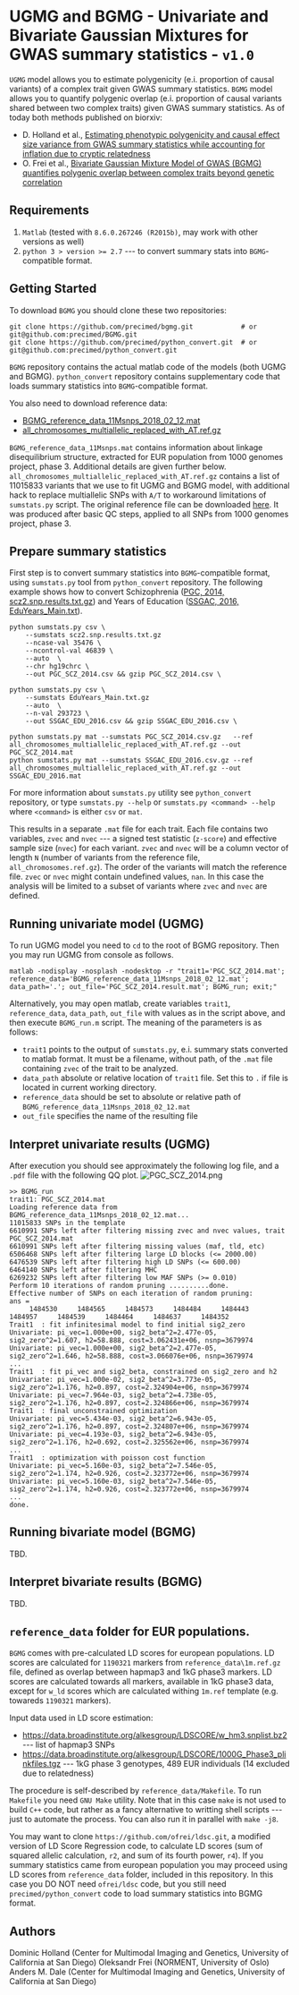 # UGMG and BGMG - Univariate and Bivariate Gaussian Mixtures for GWAS summary statistics - `v1.0`

`UGMG` model allows you to estimate polygenicity (e.i. proportion of causal variants) of a complex trait given GWAS summary statistics. 
`BGMG` model allows you to quantify polygenic overlap (e.i. proportion of causal variants shared between two complex traits) given GWAS summary statistics. As of today both methods published on biorxiv:
* D. Holland et al., [Estimating phenotypic polygenicity and causal effect size variance from GWAS summary statistics while accounting for inflation due to cryptic relatedness](https://www.biorxiv.org/content/early/2017/06/23/133132)
* O. Frei et al., [Bivariate Gaussian Mixture Model of GWAS (BGMG) quantifies polygenic overlap between complex traits beyond genetic correlation](https://www.biorxiv.org/content/early/2017/12/27/240275)

## Requirements

1. ``Matlab`` (tested with ``8.6.0.267246 (R2015b)``, may work with other versions as well)
2. ``python 3 > version >= 2.7`` --- to convert summary stats into ``BGMG``-compatible format. 

## Getting Started

To download `BGMG` you should clone these two repositories:
```  
git clone https://github.com/precimed/bgmg.git            # or git@github.com:precimed/BGMG.git
git clone https://github.com/precimed/python_convert.git  # or git@github.com:precimed/python_convert.git
```

``BGMG`` repository contains the actual matlab code of the models (both UGMG and BGMG).
``python_convert`` repository contains supplementary code that loads summary statistics into ``BGMG``-compatible format.

You also need to download reference data:
* [BGMG_reference_data_11Msnps_2018_02_12.mat](https://www.dropbox.com/s/lxjwc5ub4yblqz0/BGMG_reference_data_11Msnps_2018_02_12.mat?dl=0)
* [all_chromosomes_multiallelic_replaced_with_AT.ref.gz](https://www.dropbox.com/s/5cvqzaayg1tn5u0/all_chromosomes_multiallelic_replaced_with_AT.ref.gz?dl=0)
 
``BGMG_reference_data_11Msnps.mat`` contains information about linkage disequilibrium structure, extracted for EUR population from 1000 genomes project, phase 3. Additional details are given further below.
``all_chromosomes_multiallelic_replaced_with_AT.ref.gz`` contains a list of 11015833 variants that we use to fit UGMG and BGMG model, with additional hack to replace multiallelic SNPs with ``A/T`` to workaround limitations of ``sumstats.py`` script. The original reference file can be downloaded [here](https://www.dropbox.com/s/j08f848raabcmcf/all_chromosomes.ref.gz?dl=0). It was produced after basic QC steps, applied to all SNPs from 1000 genomes project, phase 3. 

## Prepare summary statistics

First step is to convert summary statistics into `BGMG`-compatible format, using ``sumstats.py`` tool from ``python_convert`` repository. The following example shows how to convert Schizophrenia ([PGC, 2014, scz2.snp.results.txt.gz](https://www.med.unc.edu/pgc/results-and-downloads)) and Years of Education ([SSGAC, 2016, EduYears_Main.txt](https://www.thessgac.org/data)).

```
python sumstats.py csv \
	--sumstats scz2.snp.results.txt.gz
	--ncase-val 35476 \
	--ncontrol-val 46839 \
	--auto  \
	--chr hg19chrc \
	--out PGC_SCZ_2014.csv && gzip PGC_SCZ_2014.csv \

python sumstats.py csv \
	--sumstats EduYears_Main.txt.gz
	--auto  \
	--n-val 293723 \
	--out SSGAC_EDU_2016.csv && gzip SSGAC_EDU_2016.csv \
  
python sumstats.py mat --sumstats PGC_SCZ_2014.csv.gz   --ref all_chromosomes_multiallelic_replaced_with_AT.ref.gz --out PGC_SCZ_2014.mat
python sumstats.py mat --sumstats SSGAC_EDU_2016.csv.gz --ref all_chromosomes_multiallelic_replaced_with_AT.ref.gz --out SSGAC_EDU_2016.mat
```
For more information about ``sumstats.py`` utility see ``python_convert`` repository,
or type ``sumstats.py --help`` or ``sumstats.py <command> --help`` where ``<command>`` is either ``csv`` or ``mat``.

This results in a separate ``.mat`` file for each trait.
Each file contains two variables, ``zvec`` and ``nvec`` ---
a signed test statistic (`z-score`) and effective sample size (`nvec`) for each variant. 
``zvec`` and ``nvec`` will be a column vector of length `N` (number of variants from the reference file, ``all_chromosomes.ref.gz``).
The order of the variants will match the reference file.
``zvec`` or ``nvec`` might contain undefined values, ``nan``.
In this case the analysis will be limited to a subset of variants where ``zvec`` and ``nvec`` are defined.

## Running univariate model (UGMG)

To run UGMG model you need to ``cd`` to the root of BGMG repository. Then you may run UGMG from console as follows.
```
matlab -nodisplay -nosplash -nodesktop -r "trait1='PGC_SCZ_2014.mat'; reference_data='BGMG_reference_data_11Msnps_2018_02_12.mat'; data_path='.'; out_file='PGC_SCZ_2014.result.mat'; BGMG_run; exit;"
```
Alternatively, you may open matlab, create variables ``trait1``, ``reference_data``, ``data_path``, ``out_file`` with values as in the script above, and then execute ``BGMG_run.m`` script. The meaning of the parameters is as follows:
* ``trait1`` points to the output of ``sumstats.py``, e.i. summary stats converted to matlab format. It must be a filename, without path, of the ``.mat`` file containing ``zvec`` of the trait to be analyzed.
* ``data_path`` absolute or relative location of ``trait1`` file. Set this to ``.`` if file is located in current working directory.
* ``reference_data`` should be set to absolute or relative path of ``BGMG_reference_data_11Msnps_2018_02_12.mat``
* ``out_file`` specifies the name of the resulting file

## Interpret univariate results (UGMG)

After execution you should see approximately the following log file,
and a ``.pdf`` file with the following QQ plot.
![PGC_SCZ_2014.png](https://raw.githubusercontent.com/precimed/bgmg/master/PGC_SCZ_2014.png)

```
>> BGMG_run
trait1: PGC_SCZ_2014.mat
Loading reference data from BGMG_reference_data_11Msnps_2018_02_12.mat...
11015833 SNPs in the template
6610991 SNPs left after filtering missing zvec and nvec values, trait PGC_SCZ_2014.mat
6610991 SNPs left after filtering missing values (maf, tld, etc)
6506468 SNPs left after filtering large LD blocks (<= 2000.00)
6476539 SNPs left after filtering high LD SNPs (<= 600.00)
6464140 SNPs left after filtering MHC
6269232 SNPs left after filtering low MAF SNPs (>= 0.010)
Perform 10 iterations of random pruning ..........done.
Effective number of SNPs on each iteration of random pruning:
ans =
     1484530     1484565     1484573     1484484     1484443     1484957     1484539     1484464     1484637     1484352
Trait1  : fit infinitesimal model to find initial sig2_zero
Univariate: pi_vec=1.000e+00, sig2_beta^2=2.477e-05, sig2_zero^2=1.607, h2=58.888, cost=3.062431e+06, nsnp=3679974
Univariate: pi_vec=1.000e+00, sig2_beta^2=2.477e-05, sig2_zero^2=1.646, h2=58.888, cost=3.066076e+06, nsnp=3679974
...
Trait1  : fit pi_vec and sig2_beta, constrained on sig2_zero and h2
Univariate: pi_vec=1.000e-02, sig2_beta^2=3.773e-05, sig2_zero^2=1.176, h2=0.897, cost=2.324904e+06, nsnp=3679974
Univariate: pi_vec=7.964e-03, sig2_beta^2=4.738e-05, sig2_zero^2=1.176, h2=0.897, cost=2.324866e+06, nsnp=3679974
Trait1  : final unconstrained optimization
Univariate: pi_vec=5.434e-03, sig2_beta^2=6.943e-05, sig2_zero^2=1.176, h2=0.897, cost=2.324807e+06, nsnp=3679974
Univariate: pi_vec=4.193e-03, sig2_beta^2=6.943e-05, sig2_zero^2=1.176, h2=0.692, cost=2.325562e+06, nsnp=3679974
...
Trait1  : optimization with poisson cost function
Univariate: pi_vec=5.160e-03, sig2_beta^2=7.546e-05, sig2_zero^2=1.174, h2=0.926, cost=2.323772e+06, nsnp=3679974
Univariate: pi_vec=5.160e-03, sig2_beta^2=7.546e-05, sig2_zero^2=1.174, h2=0.926, cost=2.323772e+06, nsnp=3679974
...
done.
```

## Running bivariate model (BGMG)

TBD.

## Interpret bivariate results (BGMG)

TBD.

## ``reference_data`` folder for EUR populations.

``BGMG`` comes with pre-calculated LD scores for european populations.
LD scores are calculated for ``1190321`` markers from ``reference_data\1m.ref.gz`` file,
defined as overlap between hapmap3 and 1kG phase3 markers.
LD scores are calculated towards all markers, available in 1kG phase3 data,
except for ``w_ld`` scores which are calculated withing ``1m.ref`` template (e.g. towareds ``1190321`` markers).

Input data used in LD score estimation:
* https://data.broadinstitute.org/alkesgroup/LDSCORE/w_hm3.snplist.bz2 --- list of hapmap3 SNPs
* https://data.broadinstitute.org/alkesgroup/LDSCORE/1000G_Phase3_plinkfiles.tgz --- 1kG phase 3 genotypes, 489 EUR individuals (14 excluded due to relatedness)

The procedure is self-described by ``reference_data/Makefile``.
To run ``Makefile`` you need ``GNU Make`` utility.
Note that in this case ``make`` is not used to build ``C++`` code,
but rather as a fancy alternative to writting shell scripts --- just to automate the process.
You can also run it in parallel with ``make -j8``.

You may want to clone ``https://github.com/ofrei/ldsc.git``, a modified version of LD Score Regression code,
to calculate LD scores (sum of squared allelic calculation, `r2`, and sum of its fourth power, `r4`).
If you summary statistics came from european population you may proceed using LD scores from ``reference_data`` folder, included in this repository. In this case  you DO NOT need ``ofrei/ldsc`` code, but you still need ``precimed/python_convert`` code to load summary statistics into BGMG format.

## Authors

Dominic Holland (Center for Multimodal Imaging and Genetics, University of California at San Diego)
Oleksandr Frei (NORMENT, University of Oslo)
Anders M. Dale (Center for Multimodal Imaging and Genetics, University of California at San Diego)
